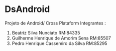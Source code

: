 # DsAndroid
Projeto de Android/ Cross Plataform
Integrantes : 
1) Beatriz Silva Nunciato RM:84335
2) Guilherme Henrique de Amorim Sena RM:85507
3) Pedro Henrique Cassemiro da Silva RM:85295
